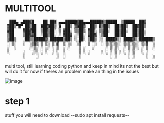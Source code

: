 # MULTITOOL
      ███▄ ▄███▓█    ██ ██▓ ▄▄▄█████▓██▄▄▄█████▓▒█████  ▒█████  ██▓    
     ▓██▒▀█▀ ██▒██  ▓██▓██▒ ▓  ██▒ ▓▓██▓  ██▒ ▓▒██▒  ██▒██▒  ██▓██▒    
     ▓██    ▓██▓██  ▒██▒██░ ▒ ▓██░ ▒▒██▒ ▓██░ ▒▒██░  ██▒██░  ██▒██░    
     ▒██    ▒██▓▓█  ░██▒██░ ░ ▓██▓ ░░██░ ▓██▓ ░▒██   ██▒██   ██▒██░    
     ▒██▒   ░██▒▒█████▓░██████▒██▒ ░░██░ ▒██▒ ░░ ████▓▒░ ████▓▒░██████▒
     ░ ▒░   ░  ░▒▓▒ ▒ ▒░ ▒░▓  ▒ ░░  ░▓   ▒ ░░  ░ ▒░▒░▒░░ ▒░▒░▒░░ ▒░▓  ░
     ░  ░      ░░▒░ ░ ░░ ░ ▒  ░ ░    ▒ ░   ░     ░ ▒ ▒░  ░ ▒ ▒░░ ░ ▒  ░
     ░      ░   ░░░ ░ ░  ░ ░  ░      ▒ ░ ░     ░ ░ ░ ▒ ░ ░ ░ ▒   ░ ░   
            ░     ░        ░  ░      ░             ░ ░     ░ ░     ░  ░


multi tool, still learning coding python and keep in mind its not the best but will do it for now
if theres an problem make an thing in the issues

![image](https://github.com/user-attachments/assets/d57afdb2-fe76-48ae-bc16-d5cda43b51bb)

# step 1
stuff you will need to download
--sudo apt install requests--


